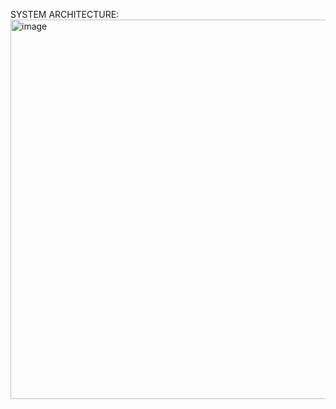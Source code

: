 SYSTEM ARCHITECTURE:
<img width="881" height="607" alt="image" src="https://github.com/user-attachments/assets/10394fe2-e77d-40c4-9cb0-812113b39daf" />
